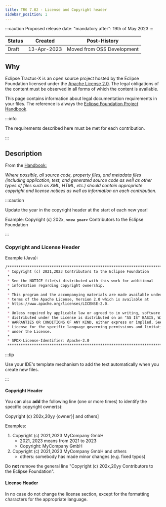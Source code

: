 ```yaml
---
title: TRG 7.02 - License and Copyright header
sidebar_position: 1
---
```


:::caution
Proposed release date: "mandatory after": 19th of May 2023
:::

| Status | Created     | Post-History  |
|--------|-------------|---------------|
| Draft  | 13-Apr-2023 | Moved from OSS Development           |

## Why

Eclipse Tractus-X is an open source project hosted by the Eclipse Foundation licensed under the [Apache License 2.0](https://spdx.org/licenses/Apache-2.0). The legal obligations of the content must be observed in all forms of which the content is available.

This page contains information about legal documentation requirements in your files. The reference is always the [Eclipse Foundation Project Handbook](https://www.eclipse.org/projects/handbook/#ip-copyright-headers).

:::info

The requirements described here must be met for each contribution.

:::

## Description

From the [Handbook:]((https://www.eclipse.org/projects/handbook/#ip-copyright-headers))

*Where possible, all source code, property files, and metadata files (including application, test, and generated source code as well as other types of files such as XML, HTML, etc.) should contain appropriate copyright and license notices as well as information on each contribution.*

:::caution

Update the year in the copyright header at the start of each new year!

Example:
Copyright (c) 202x, __`<new year>`__ Contributors to the Eclipse Foundation

:::

### Copyright and License Header

Example (Java):

```md
/********************************************************************************
 * Copyright (c) 2021,2023 Contributors to the Eclipse Foundation
 *
 * See the NOTICE file(s) distributed with this work for additional
 * information regarding copyright ownership.
 *
 * This program and the accompanying materials are made available under the
 * terms of the Apache License, Version 2.0 which is available at
 * https://www.apache.org/licenses/LICENSE-2.0.
 *
 * Unless required by applicable law or agreed to in writing, software
 * distributed under the License is distributed on an "AS IS" BASIS, WITHOUT
 * WARRANTIES OR CONDITIONS OF ANY KIND, either express or implied. See the
 * License for the specific language governing permissions and limitations
 * under the License.
 *
 * SPDX-License-Identifier: Apache-2.0
 ********************************************************************************/
 ```

:::tip

Use your IDE's template mechanism to add the text automatically when you create new files.

:::

#### Copyright Header

You can also __add__ the following line (one or more times) to identify the specific copyright owner(s):

Copyright (c) 202x,20yy {owner}[ and others]

Examples:

1. Copyright (c) 2021,2023 MyCompany GmbH
    - 2021, 2023 means from 2021 to 2023
    - Copyright: MyCompany GmbH
1. Copyright (c) 2021,2023 MyCompany GmbH and others
    - others: somebody has made minor changes (e.g. fixed typos)

Do __not__ remove the general line "Copyright (c) 202x,20yy Contributors to the Eclipse Foundation".

#### License Header

In no case do not change the license section, except for the formatting characters for the appropriate language.
